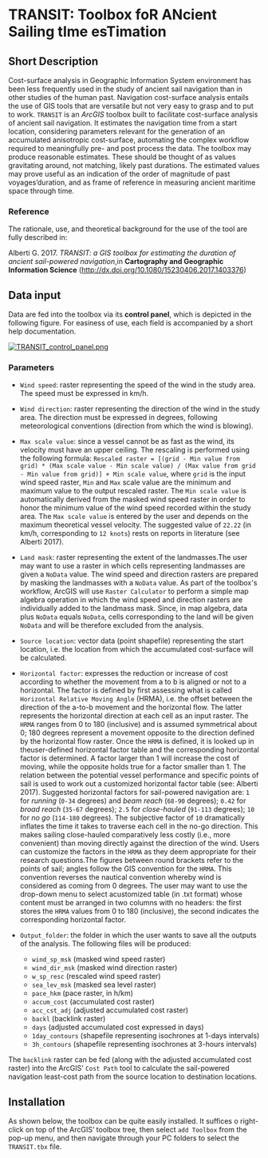 # TRANSIT: Toolbox foR ANcient Sailing tIme esTimation

## Short Description
Cost-surface analysis in Geographic Information System environment has been less frequently used in the study of ancient sail navigation than in other studies of the human past. Navigation cost-surface analysis entails the use of GIS tools that are versatile but not very easy to grasp and to put to work. `TRANSIT` is an *ArcGIS* toolbox built to facilitate cost-surface analysis of ancient sail navigation. It estimates the navigation time from a start location, considering parameters relevant for the generation of an accumulated anisotropic cost-surface, automating the complex workflow required to meaningfully pre- and post process the data. The toolbox may produce reasonable estimates. These should be thought of as values gravitating around, not matching, likely past durations. The estimated values may prove useful as an indication of the order of magnitude of past voyages’duration, and as frame of reference in measuring ancient maritime space through time.


### Reference
The rationale, use, and theoretical background for the use of the tool are fully described in:

Alberti G. 2017. *TRANSIT: a GIS toolbox for estimating the duration of ancient sail-powered navigation*,in **Cartography and Geographic Information Science** (http://dx.doi.org/10.1080/15230406.2017.1403376)


## Data input
Data are fed into the toolbox via its **control panel**, which is depicted in the following figure. For easiness of use, each field is accompanied by a short help documentation.

[![TRANSIT_control_panel.png](https://s18.postimg.org/5qbqm96p5/TRANSIT_control_panel.png)](https://postimg.org/image/jwrhhhhk5/)

### Parameters
* `Wind speed`: raster representing the speed of the wind in the study area. The speed must be expressed in km/h.

* `Wind direction`: raster representing the direction of the wind in the study area. The direction must be expressed in degrees, following meteorological conventions (direction from which the wind is blowing).

* `Max scale value`: since a vessel cannot be as fast as the wind, its velocity must have an upper ceiling. The rescaling is performed using the following formula:
`Rescaled raster = [(grid - Min value from grid) * (Max scale value - Min scale value) / (Max value from grid - Min value from grid)] + Min scale value`,
where `grid` is the input wind speed raster, `Min` and `Max` scale value are the minimum and maximum value to the output rescaled raster. The `Min scale value` is automatically derived from the masked wind speed raster in order to honor the minimum value of the wind speed recorded within the study area. The `Max scale value` is entered by the user and depends on the maximum theoretical vessel velocity. The suggested value of `22.22` (in km/h, corresponding to `12 knots`) rests on reports in literature (see Alberti 2017).

* `Land mask`: raster representing the extent of the landmasses.The user may want to use a raster in which cells representing landmasses are given a `NoData` value. The wind speed and direction rasters are prepared by masking the landmasses with a `NoData` value. As part of the toolbox's workflow, ArcGIS will use `Raster Calculator` to perform a simple map algebra operation in which the wind speed and direction rasters are individually added to the landmass mask. Since, in map algebra, data plus `NoData` equals `NoData`, cells corresponding to the land will be given `NoData` and will be therefore excluded from the analysis.

* `Source location`: vector data (point shapefile) representing the start location, i.e. the location from which the accumulated cost-surface will be calculated.

* `Horizontal factor`: expresses the reduction or increase of cost according to whether the movement from a to b is aligned or not to a horizontal. The factor is defined by first assessing what is called `Horizontal Relative Moving Angle` (HRMA), i.e. the offset between the direction of the a-to-b movement and the horizontal flow. The latter represents the horizontal direction at each cell as an input raster. The `HRMA` ranges from 0 to 180 (inclusive) and is assumed symmetrical about 0; 180 degrees represent a movement opposite to the direction defined by the horizontal flow raster. Once the `HRMA` is defined, it is looked up in theuser-defined horizontal factor table and the corresponding horizontal factor is determined. A factor larger than 1 will increase the cost of moving, while the opposite holds true for a factor smaller than 1. The relation between the potential vessel performance and specific points of sail is used to work out a customized horizontal factor table (see: Alberti 2017).
Suggested horizontal factors for sail-powered navigation are: `1` for *running* (`0-34` degrees) and *beam reach* (`68-90` degrees); `0.42` for *broad reach* (`35-67` degrees); `2.5` for *close-hauled* (`91-113` degrees); `10` for *no go* (`114-180` degrees). The subjective factor of `10` dramatically inflates the time it takes to traverse each cell in the no-go direction. This makes sailing close-hauled comparatively less costly (i.e., more convenient) than moving directly against the direction of the wind. Users can customize the factors in the `HRMA` as they deem appropriate for their research questions.The figures between round brackets refer to the points of sail; angles follow the GIS convention for the `HRMA`. This convention reverses the nautical convention whereby wind is considered as coming from 0 degrees.
The user may want to use the drop-down menu to select acustomized table (in .txt format) whose content must be arranged in two columns with no headers: the first stores the `HRMA` values from 0 to 180 (inclusive), the second indicates the corresponding horizontal factor.

* `Output_folder`: the folder in which the user wants to save all the outputs of the analysis. The following files will be produced:
   + `wind_sp_msk` (masked wind speed raster)
   + `wind_dir_msk` (masked wind direction raster)
   + `w_sp_resc` (rescaled wind speed raster)
   + `sea_lev_msk` (masked sea level raster)
   + `pace_hkm` (pace raster, in h/km)
   + `accum_cost` (accumulated cost raster)
   + `acc_cst_adj` (adjusted accumulated cost raster)
   + `backl` (backlink raster)
   + `days` (adjusted accumulated cost expressed in days)
   + `1day_contours` (shapefile representing isochrones at 1-days intervals)
   + `3h_contours` (shapefile representing isochrones at 3-hours intervals)

The `backlink` raster can be fed (along with the adjusted accumulated cost raster) into the ArcGIS' `Cost Path` tool to calculate the sail-powered navigation least-cost path from the source location to destination locations.


## Installation
As shown below, the toolbox can be quite easily installed. It suffices o right-click on top of the ArcGIS’ toolbox tree, then select `add Toolbox` from the pop-up menu, and then navigate through your PC folders to select the `TRANSIT.tbx` file.

